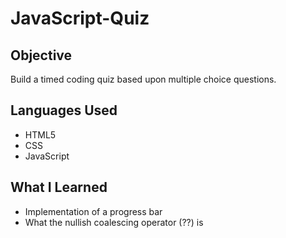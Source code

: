 # JavaScript-Quiz

## Objective
Build a timed coding quiz based upon multiple choice questions.

## Languages Used
- HTML5
- CSS
- JavaScript

## What I Learned
- Implementation of a progress bar
- What the nullish coalescing operator (??) is